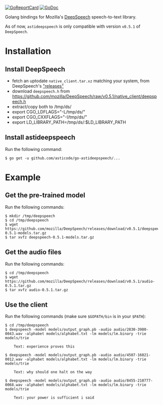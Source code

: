 [![GoReportCard](http://goreportcard.com/badge/github.com/asticode/go-astideepspeech)](http://goreportcard.com/report/github.com/asticode/go-astideepspeech)
[![GoDoc](https://godoc.org/github.com/asticode/go-astideepspeech?status.svg)](https://godoc.org/github.com/asticode/go-astideepspeech)

Golang bindings for Mozilla's [DeepSpeech](https://github.com/mozilla/DeepSpeech) speech-to-text library.

As of now, `astideepspeech` is only compatible with version `v0.5.1` of `DeepSpeech`.

# Installation
## Install DeepSpeech

- fetch an uptodate `native_client.tar.xz` matching your system, from DeepSpeech's ["releases"](https://github.com/mozilla/DeepSpeech/releases/tag/v0.5.1)
- download `deepspeech.h` from https://github.com/mozilla/DeepSpeech/raw/v0.5.1/native_client/deepspeech.h
- extract/copy both to /tmp/ds/
- export CGO_LDFLAGS="-L/tmp/ds/"
- export CGO_CXXFLAGS="-I/tmp/ds/"
- export LD_LIBRARY_PATH=/tmp/ds/:$LD_LIBRARY_PATH

## Install astideepspeech

Run the following command:

    $ go get -u github.com/asticode/go-astideepspeech/...
    
# Example
## Get the pre-trained model

Run the following commands:

    $ mkdir /tmp/deepspeech
    $ cd /tmp/deepspeech
    $ wget https://github.com/mozilla/DeepSpeech/releases/download/v0.5.1/deepspeech-0.5.1-models.tar.gz
    $ tar xvfz deepspeech-0.5.1-models.tar.gz
    
## Get the audio files

Run the following commands:

    $ cd /tmp/deepspeech
    $ wget https://github.com/mozilla/DeepSpeech/releases/download/v0.5.1/audio-0.5.1.tar.gz
    $ tar xvfz audio-0.5.1.tar.gz
    
## Use the client

Run the following commands (make sure `$GOPATH/bin` is in your `$PATH`):

    $ cd /tmp/deepspeech
    $ deepspeech -model models/output_graph.pb -audio audio/2830-3980-0043.wav -alphabet models/alphabet.txt -lm models/lm.binary -trie models/trie
    
        Text: experience proves this
    
    $ deepspeech -model models/output_graph.pb -audio audio/4507-16021-0012.wav -alphabet models/alphabet.txt -lm models/lm.binary -trie models/trie
    
        Text: why should one halt on the way
        
    $ deepspeech -model models/output_graph.pb -audio audio/8455-210777-0068.wav -alphabet models/alphabet.txt -lm models/lm.binary -trie models/trie
    
        Text: your power is sufficient i said
